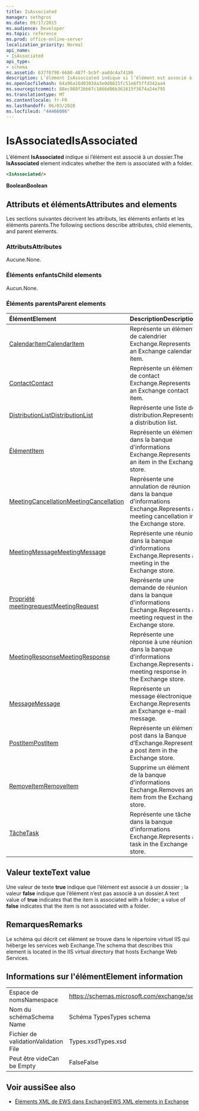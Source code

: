 ```yaml
---
title: IsAssociated
manager: sethgros
ms.date: 09/17/2015
ms.audience: Developer
ms.topic: reference
ms.prod: office-online-server
localization_priority: Normal
api_name:
- IsAssociated
api_type:
- schema
ms.assetid: 637f0798-6680-487f-bcbf-aaddc4a74186
description: L’élément IsAssociated indique si l’élément est associé à un dossier.
ms.openlocfilehash: 64a96a16d0303da3e0d8815fc51e6f5ffd342aa4
ms.sourcegitcommit: 88ec988f2bb67c1866d06b361615f3674a24e795
ms.translationtype: MT
ms.contentlocale: fr-FR
ms.lasthandoff: 06/03/2020
ms.locfileid: "44466086"
---
```

# <a name="isassociated"></a><span data-ttu-id="ca6c2-103">IsAssociated</span><span class="sxs-lookup"><span data-stu-id="ca6c2-103">IsAssociated</span></span>

<span data-ttu-id="ca6c2-104">L’élément **IsAssociated** indique si l’élément est associé à un dossier.</span><span class="sxs-lookup"><span data-stu-id="ca6c2-104">The **IsAssociated** element indicates whether the item is associated with a folder.</span></span> 
  
```XML
<IsAssociated/>
```

 <span data-ttu-id="ca6c2-105">**Boolean**</span><span class="sxs-lookup"><span data-stu-id="ca6c2-105">**Boolean**</span></span>
## <a name="attributes-and-elements"></a><span data-ttu-id="ca6c2-106">Attributs et éléments</span><span class="sxs-lookup"><span data-stu-id="ca6c2-106">Attributes and elements</span></span>

<span data-ttu-id="ca6c2-107">Les sections suivantes décrivent les attributs, les éléments enfants et les éléments parents.</span><span class="sxs-lookup"><span data-stu-id="ca6c2-107">The following sections describe attributes, child elements, and parent elements.</span></span>
  
### <a name="attributes"></a><span data-ttu-id="ca6c2-108">Attributs</span><span class="sxs-lookup"><span data-stu-id="ca6c2-108">Attributes</span></span>

<span data-ttu-id="ca6c2-109">Aucune.</span><span class="sxs-lookup"><span data-stu-id="ca6c2-109">None.</span></span>
  
### <a name="child-elements"></a><span data-ttu-id="ca6c2-110">Éléments enfants</span><span class="sxs-lookup"><span data-stu-id="ca6c2-110">Child elements</span></span>

<span data-ttu-id="ca6c2-111">Aucun.</span><span class="sxs-lookup"><span data-stu-id="ca6c2-111">None.</span></span>
  
### <a name="parent-elements"></a><span data-ttu-id="ca6c2-112">Éléments parents</span><span class="sxs-lookup"><span data-stu-id="ca6c2-112">Parent elements</span></span>

|<span data-ttu-id="ca6c2-113">**Élément**</span><span class="sxs-lookup"><span data-stu-id="ca6c2-113">**Element**</span></span>|<span data-ttu-id="ca6c2-114">**Description**</span><span class="sxs-lookup"><span data-stu-id="ca6c2-114">**Description**</span></span>|
|:-----|:-----|
|[<span data-ttu-id="ca6c2-115">CalendarItem</span><span class="sxs-lookup"><span data-stu-id="ca6c2-115">CalendarItem</span></span>](calendaritem.md) <br/> |<span data-ttu-id="ca6c2-116">Représente un élément de calendrier Exchange.</span><span class="sxs-lookup"><span data-stu-id="ca6c2-116">Represents an Exchange calendar item.</span></span>  <br/> |
|[<span data-ttu-id="ca6c2-117">Contact</span><span class="sxs-lookup"><span data-stu-id="ca6c2-117">Contact</span></span>](contact.md) <br/> |<span data-ttu-id="ca6c2-118">Représente un élément de contact Exchange.</span><span class="sxs-lookup"><span data-stu-id="ca6c2-118">Represents an Exchange contact item.</span></span>  <br/> |
|[<span data-ttu-id="ca6c2-119">DistributionList</span><span class="sxs-lookup"><span data-stu-id="ca6c2-119">DistributionList</span></span>](distributionlist.md) <br/> |<span data-ttu-id="ca6c2-120">Représente une liste de distribution.</span><span class="sxs-lookup"><span data-stu-id="ca6c2-120">Represents a distribution list.</span></span>  <br/> |
|[<span data-ttu-id="ca6c2-121">Élément</span><span class="sxs-lookup"><span data-stu-id="ca6c2-121">Item</span></span>](item.md) <br/> |<span data-ttu-id="ca6c2-122">Représente un élément dans la banque d'informations Exchange.</span><span class="sxs-lookup"><span data-stu-id="ca6c2-122">Represents an item in the Exchange store.</span></span>  <br/> |
|[<span data-ttu-id="ca6c2-123">MeetingCancellation</span><span class="sxs-lookup"><span data-stu-id="ca6c2-123">MeetingCancellation</span></span>](meetingcancellation.md) <br/> |<span data-ttu-id="ca6c2-124">Représente une annulation de réunion dans la banque d'informations Exchange.</span><span class="sxs-lookup"><span data-stu-id="ca6c2-124">Represents a meeting cancellation in the Exchange store.</span></span>  <br/> |
|[<span data-ttu-id="ca6c2-125">MeetingMessage</span><span class="sxs-lookup"><span data-stu-id="ca6c2-125">MeetingMessage</span></span>](meetingmessage.md) <br/> |<span data-ttu-id="ca6c2-126">Représente une réunion dans la banque d'informations Exchange.</span><span class="sxs-lookup"><span data-stu-id="ca6c2-126">Represents a meeting in the Exchange store.</span></span>  <br/> |
|[<span data-ttu-id="ca6c2-127">Propriété meetingrequest</span><span class="sxs-lookup"><span data-stu-id="ca6c2-127">MeetingRequest</span></span>](meetingrequest.md) <br/> |<span data-ttu-id="ca6c2-128">Représente une demande de réunion dans la banque d'informations Exchange.</span><span class="sxs-lookup"><span data-stu-id="ca6c2-128">Represents a meeting request in the Exchange store.</span></span>  <br/> |
|[<span data-ttu-id="ca6c2-129">MeetingResponse</span><span class="sxs-lookup"><span data-stu-id="ca6c2-129">MeetingResponse</span></span>](meetingresponse.md) <br/> |<span data-ttu-id="ca6c2-130">Représente une réponse à une réunion dans la banque d'informations Exchange.</span><span class="sxs-lookup"><span data-stu-id="ca6c2-130">Represents a meeting response in the Exchange store.</span></span>  <br/> |
|[<span data-ttu-id="ca6c2-131">Message</span><span class="sxs-lookup"><span data-stu-id="ca6c2-131">Message</span></span>](message-ex15websvcsotherref.md) <br/> |<span data-ttu-id="ca6c2-132">Représente un message électronique Exchange.</span><span class="sxs-lookup"><span data-stu-id="ca6c2-132">Represents an Exchange e-mail message.</span></span>  <br/> |
|[<span data-ttu-id="ca6c2-133">PostItem</span><span class="sxs-lookup"><span data-stu-id="ca6c2-133">PostItem</span></span>](postitem.md) <br/> |<span data-ttu-id="ca6c2-134">Représente un élément post dans la Banque d’Exchange.</span><span class="sxs-lookup"><span data-stu-id="ca6c2-134">Represents a post item in the Exchange store.</span></span>  <br/> |
|[<span data-ttu-id="ca6c2-135">RemoveItem</span><span class="sxs-lookup"><span data-stu-id="ca6c2-135">RemoveItem</span></span>](removeitem.md) <br/> |<span data-ttu-id="ca6c2-136">Supprime un élément de la banque d'informations Exchange.</span><span class="sxs-lookup"><span data-stu-id="ca6c2-136">Removes an item from the Exchange store.</span></span>  <br/> |
|[<span data-ttu-id="ca6c2-137">Tâche</span><span class="sxs-lookup"><span data-stu-id="ca6c2-137">Task</span></span>](task.md) <br/> |<span data-ttu-id="ca6c2-138">Représente une tâche dans la banque d'informations Exchange.</span><span class="sxs-lookup"><span data-stu-id="ca6c2-138">Represents a task in the Exchange store.</span></span>  <br/> |
   
## <a name="text-value"></a><span data-ttu-id="ca6c2-139">Valeur texte</span><span class="sxs-lookup"><span data-stu-id="ca6c2-139">Text value</span></span>

<span data-ttu-id="ca6c2-140">Une valeur de texte **true** indique que l’élément est associé à un dossier ; la valeur **false** indique que l’élément n’est pas associé à un dossier.</span><span class="sxs-lookup"><span data-stu-id="ca6c2-140">A text value of **true** indicates that the item is associated with a folder; a value of **false** indicates that the item is not associated with a folder.</span></span> 
  
## <a name="remarks"></a><span data-ttu-id="ca6c2-141">Remarques</span><span class="sxs-lookup"><span data-stu-id="ca6c2-141">Remarks</span></span>

<span data-ttu-id="ca6c2-142">Le schéma qui décrit cet élément se trouve dans le répertoire virtuel IIS qui héberge les services web Exchange.</span><span class="sxs-lookup"><span data-stu-id="ca6c2-142">The schema that describes this element is located in the IIS virtual directory that hosts Exchange Web Services.</span></span>
  
## <a name="element-information"></a><span data-ttu-id="ca6c2-143">Informations sur l'élément</span><span class="sxs-lookup"><span data-stu-id="ca6c2-143">Element information</span></span>

|||
|:-----|:-----|
|<span data-ttu-id="ca6c2-144">Espace de noms</span><span class="sxs-lookup"><span data-stu-id="ca6c2-144">Namespace</span></span>  <br/> |https://schemas.microsoft.com/exchange/services/2006/types  <br/> |
|<span data-ttu-id="ca6c2-145">Nom du schéma</span><span class="sxs-lookup"><span data-stu-id="ca6c2-145">Schema Name</span></span>  <br/> |<span data-ttu-id="ca6c2-146">Schéma Types</span><span class="sxs-lookup"><span data-stu-id="ca6c2-146">Types schema</span></span>  <br/> |
|<span data-ttu-id="ca6c2-147">Fichier de validation</span><span class="sxs-lookup"><span data-stu-id="ca6c2-147">Validation File</span></span>  <br/> |<span data-ttu-id="ca6c2-148">Types.xsd</span><span class="sxs-lookup"><span data-stu-id="ca6c2-148">Types.xsd</span></span>  <br/> |
|<span data-ttu-id="ca6c2-149">Peut être vide</span><span class="sxs-lookup"><span data-stu-id="ca6c2-149">Can be Empty</span></span>  <br/> |<span data-ttu-id="ca6c2-150">False</span><span class="sxs-lookup"><span data-stu-id="ca6c2-150">False</span></span>  <br/> |
   
## <a name="see-also"></a><span data-ttu-id="ca6c2-151">Voir aussi</span><span class="sxs-lookup"><span data-stu-id="ca6c2-151">See also</span></span>



- [<span data-ttu-id="ca6c2-152">Éléments XML de EWS dans Exchange</span><span class="sxs-lookup"><span data-stu-id="ca6c2-152">EWS XML elements in Exchange</span></span>](ews-xml-elements-in-exchange.md)

